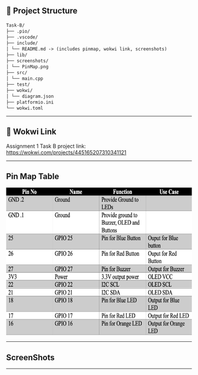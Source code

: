 ## 📂 Project Structure
```
Task-B/
├── .pio/ 
├── .vscode/ 
├── include/ 
│ └── README.md -> (includes pinmap, wokwi link, screenshots)
├── lib/ 
├── screenshots/ 
│ └── PinMap.png
├── src/ 
│ └── main.cpp
├── test/ 
├── wokwi/ 
│ └── diagram.json
├── platformio.ini 
└── wokwi.toml
```
--- 

## 🔗 Wokwi Link
<div>
    <p>Assignment 1 Task B project link: 
        <a href="https://wokwi.com/projects/445165207310341121">
            <u> https://wokwi.com/projects/445165207310341121
            </u>
        </a>
    </p>
</div>

--- 

## Pin Map Table
<div>
    <img src="../screenshots/PinMap.png" alt="PinMap" width="650px" height="400px">
</div>

--- 

## ScreenShots

---